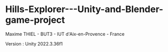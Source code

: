 # Hills-Explorer---Unity-and-Blender-game-project
Maxime THIEL - BUT3 - IUT d'Aix-en-Provence - France

Version : Unity 2022.3.36f1
